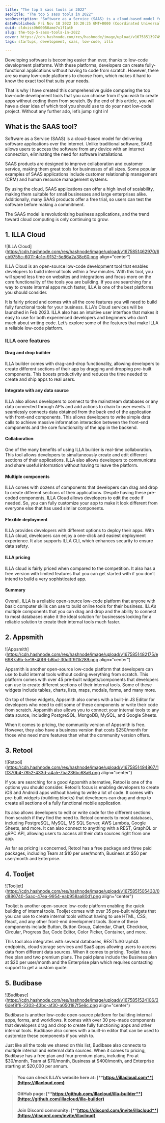 ```yaml
---
title: "The top 5 sass tools in 2022"
seoTitle: "The top 5 sass tools in 2022"
seoDescription: "Software as a Service (SAAS) is a cloud-based model for delivering software applications over the internet."
datePublished: Fri Nov 18 2022 10:20:25 GMT+0000 (Coordinated Universal Time)
cuid: cldviss0h00050ame7x1f1ath
slug: the-top-5-sass-tools-in-2022
cover: https://cdn.hashnode.com/res/hashnode/image/upload/v1675851397494/d29467b9-b336-4443-8ddc-d60ccf294560.png
tags: startups, development, saas, low-code, illa

---
```


Developing software is becoming easier than ever, thanks to low-code development platforms. With these platforms, developers can create fully-functional applications without having to code from scratch. However, there are so many low-code platforms to choose from, which makes it hard to know the exact tool that suits your needs.

That is why I have created this comprehensive guide comparing the top low-code development tools that you can choose from if you wish to create apps without coding them from scratch. By the end of this article, you will have a clear idea of which tool you should use to do your next low-code project. Without any further ado, let’s jump right in!

## **What is the SAAS tool?**

Software as a Service (SAAS) is a cloud-based model for delivering software applications over the internet. Unlike traditional software, SAAS allows users to access the software from any device with an internet connection, eliminating the need for software installations.

SAAS products are designed to improve collaboration and customer service, making them great tools for businesses of all sizes. Some popular examples of SAAS applications include customer relationship management (CRM) and human resource management systems.

By using the cloud, SAAS applications can offer a high level of scalability, making them suitable for small businesses and large enterprises alike. Additionally, many SAAS products offer a free trial, so users can test the software before making a commitment.

The SAAS model is revolutionizing business applications, and the trend toward cloud computing is only continuing to grow.​

## **1\. ILLA Cloud**

![ILLA Cloud](https://cdn.hashnode.com/res/hashnode/image/upload/v1675851462970/6cb9755c-6011-4c1e-9152-5e86a2a38c60.png align="center")

ILLA Cloud is an open-source low-code development tool that enables developers to build internal tools within a few minutes. With this tool, you will spend less time on websites and integrations and focus more on the core functionality of the tools you are building. If you are searching for a way to create internal apps much faster, ILLA is one of the best platforms you should consider.

It is fairly priced and comes with all the core features you will need to build fully functional tools for your business. ILLA's Cloud services will be launched in Feb 2023. ILLA also has an intuitive user interface that makes it easy to use for both experienced developers and beginners who don’t much about writing code. Let’s explore some of the features that make ILLA a reliable low-code platform.

### [**​**](https://www.illacloud.com/blog/the-top-5-sass-tools#illa-core-features)**ILLA core features**

#### **Drag and drop builder**

ILLA builder comes with drag-and-drop functionality, allowing developers to create different sections of their app by dragging and dropping pre-built components. This boosts productivity and reduces the time needed to create and ship apps to real users.

#### **Integrate with any data source**

ILLA also allows developers to connect to the mainstream databases or any data connected through APIs and add actions to chain to user events. It seamlessly connects data obtained from the back end of the application with front-end components. This allows developers to write simple data calls to achieve massive information interaction between the front-end components and the core functionality of the app in the backend.

#### **Collaboration**

One of the many benefits of using ILLA builder is real-time collaboration. This tool allows developers to simultaneously create and edit different sections of their applications. ILLA also allows developers to communicate and share useful information without having to leave the platform.[**​**](https://www.illacloud.com/blog/the-top-5-sass-tools#multiple-components)

#### **Multiple components**

ILLA comes with dozens of components that developers can drag and drop to create different sections of their applications. Despite having these pre-coded components, ILLA Cloud allows developers to edit the code if needed. So, you can fully customize your app to make it look different from everyone else that has used similar components.[**​**](https://www.illacloud.com/blog/the-top-5-sass-tools#flexible-deployment)

#### **Flexible deployment**

ILLA provides developers with different options to deploy their apps. With ILLA cloud, developers can enjoy a one-click and easiest deployment experience. It also supports ILLA CLI, which enhances security to ensure data safety.

#### **ILLA pricing**

ILLA cloud is fairly priced when compared to the competition. It also has a free version with limited features that you can get started with if you don’t intend to build a very sophisticated app.[**​**](https://www.illacloud.com/blog/the-top-5-sass-tools#summary)

#### **Summary**

Overall, ILLA is a reliable open-source low-code platform that anyone with basic computer skills can use to build online tools for their business. ILLA’s multiple components that you can drag and drop and the ability to connect to most databases make it the ideal solution for businesses looking for a reliable solution to create their internal tools much faster.

## **2\. Appsmith**

![Appsmith](https://cdn.hashnode.com/res/hashnode/image/upload/v1675851482175/e6987a9b-5e18-40f6-b8bd-30d3f9f15289.png align="center")

Appsmith is another open-source low-code platform that developers can use to build internal tools without coding everything from scratch. This platform comes with over 45 pre-built widgets/components that developers can use to create different sections of their internal tools. Some of these widgets include tables, charts, lists, maps, modals, forms, and many more.

On top of these widgets, Appsmith also comes with a built-in JS Editor for developers who need to edit some of these components or write their code from scratch. Appsmith also allows you to connect your internal tools to any data source, including PostgreSQL, MongoDB, MySQL, and Google Sheets.

When it comes to pricing, the community version of Appsmith is free. However, they also have a business version that costs $250/month for those who need more features than what the community version offers.

## **3\. Retool**

![Retool](https://cdn.hashnode.com/res/hashnode/image/upload/v1675851494867/1ff370b4-7852-433d-a4a5-7ba236bc68a6.png align="center")

If you are searching for a good Appsmith alternative, Retool is one of the options you should consider. Retool’s focus is enabling developers to create iOS and Android apps without having to write a lot of code. It comes with pre-built widgets (building blocks) that developers can drag and drop to create all sections of a fully functional mobile application.

Its also allows developers to edit or write code for the different sections from scratch if they find the need to. Retool connects to most databases, including PostgreSQL, MySQL, MS SQL Server, AWS Lambda, Google Sheets, and more. It can also connect to anything with a REST, GraphQL or gRPC API, allowing users to access all their data sources right from one app.

As far as pricing is concerned, Retool has a free package and three paid packages, including Team at $10 per user/month, Business at $50 per user/month and Enterprise.[**​**](https://www.illacloud.com/blog/the-top-5-sass-tools#4-tooljet)

## **4\. Tooljet**

![Tooljet](https://cdn.hashnode.com/res/hashnode/image/upload/v1675851505430/0d886740-5aac-47ea-9954-eab958aa80d1.png align="center")

Tooljet is another open-source low-code platform enabling the quick building of internal tools. Tooljet comes with over 35 pre-built widgets that you can use to create internal tools without having to use HTML, CSS, React, and any other front-end development tools. Some of these components include Button, Button Group, Calendar, Chart, Checkbox, Circular, Progress Bar, Code Editor, Color Picker, Container, and more.

This tool also integrates with several databases, RESTful/GraphQL endpoints, cloud storage services and SaaS apps allowing users to access data from different data sources. When it comes to pricing, Tooljet has a free plan and two premium plans. The paid plans include the Business plan at $20 per user/month and the Enterprise plan which requires contacting support to get a custom quote.[**​**](https://www.illacloud.com/blog/the-top-5-sass-tools#5-budibase)

## **5\. Budibase**

![Budibase](https://cdn.hashnode.com/res/hashnode/image/upload/v1675851524106/36def8f8-2303-43bc-af30-a050187f5e6c.png align="center")

Budibase is another low-code open-source platform for building internal apps, forms, and workflows. It comes with over 30 pre-made components that developers drag and drop to create fully functioning apps and other internal tools. Budibase also comes with a built-in editor that can be used to customize these components if you wish to.

Just like all the tools we shared on this list, Budibase also connects to multiple internal and external data sources. When it comes to pricing, Budibase has a free plan and four premium plans, including Pro at $30/month, Team at $70/month, Business at $400/month, and Enterprise starting at $20,000 per annum.

> #### **You can check ILLA’s website here at:** [**https://illacloud.com**](https://illacloud.com)
> 
> #### **GitHub page:** [**https://github.com/illacloud/illa-builder**](https://github.com/illacloud/illa-builder)
> 
> #### **Join Discord community:** [**https://discord.com/invite/illacloud**](https://discord.com/invite/illacloud)